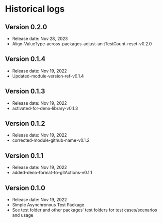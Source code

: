 # Historical logs

## Version 0.2.0

- Release date: Nov 28, 2023
- Align-ValueType-across-packages-adjust-unitTestCount-reset-v0.2.0

## Version 0.1.4

- Release date: Nov 19, 2022
- Updated-module-version-ref-v0.1.4

## Version 0.1.3

- Release date: Nov 19, 2022
- activated-for-deno-library-v0.1.3

## Version 0.1.2

- Release date: Nov 19, 2022
- corrected-module-github-name-v0.1.2

## Version 0.1.1

- Release date: Nov 19, 2022
- added-deno-format-to-gitActions-v0.1.1

## Version 0.1.0

- Release date: Nov 19, 2022
- Simple Asynchronous Test Package
- See test folder and other packages' test folders for test cases/scenarios and
  usage
